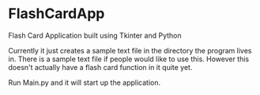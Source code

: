 # FlashCardApp
Flash Card Application built using Tkinter and Python

Currently it just creates a sample text file in the directory the program lives in. There is a sample text file
if people would like to use this. However this doesn't actually have a flash card function in it quite yet.


Run Main.py and it will start up the application.
